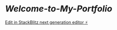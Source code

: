 # _Welcome-to-My-Portfolio_

[Edit in StackBlitz next generation editor ⚡️](https://stackblitz.com/~/github.com/SwarnimaSingh10/_Welcome-to-My-Portfolio_)